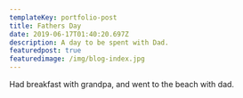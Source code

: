 ```yaml
---
templateKey: portfolio-post
title: Fathers Day
date: 2019-06-17T01:40:20.697Z
description: A day to be spent with Dad.
featuredpost: true
featuredimage: /img/blog-index.jpg
---
```

Had breakfast with grandpa, and went to the beach with dad.
